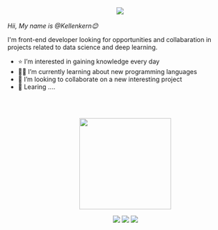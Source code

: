 <div align="center" dir="auto">
<a target="_blank" rel="noopener noreferrer nofollow" href="https://camo.githubusercontent.com/ea195b51ef703afe2b68dadc8b4e0c237c8b0ef17015631f8cb19d3fed1efca3/68747470733a2f2f726561646d652d747970696e672d7376672e6865726f6b756170702e636f6d3f666f6e743d7562756e747526636f6c6f723d3136413038352663656e7465723d74727565266c696e65733d46756c6c2b537461636b2b446576656c6f7065723b456e746875736961737469632b50726f6772616d6d65723b4f70656e2b536f757263652b436f6e7472696275746f723b436f64652b466f722b45766572796f6e65"><img src="https://camo.githubusercontent.com/ea195b51ef703afe2b68dadc8b4e0c237c8b0ef17015631f8cb19d3fed1efca3/68747470733a2f2f726561646d652d747970696e672d7376672e6865726f6b756170702e636f6d3f666f6e743d7562756e747526636f6c6f723d3136413038352663656e7465723d74727565266c696e65733d46756c6c2b537461636b2b446576656c6f7065723b456e746875736961737469632b50726f6772616d6d65723b4f70656e2b536f757263652b436f6e7472696275746f723b436f64652b466f722b45766572796f6e65" data-canonical-src="https://readme-typing-svg.herokuapp.com?font=ubuntu&amp;color=16A085&amp;center=true&amp;lines=Full+Stack+Developer;Enthusiastic+Programmer;Open+Source+Contributor;Code+For+Everyone" style="max-width: 100%;"></a>
</div>
<br>
<i> Hii, My name is @Kellenkern😊 </i>

<p>I'm front-end developer looking for opportunities and collabaration in projects related to data science and deep learning.</p>

<ul>
  <li>⭐️ I’m interested in gaining knowledge every day </li>
  <li>👨‍💻 I’m currently learning about new programming languages </li>
  <li>🤝 I’m looking to collaborate on a new interesting project</li>
  <li>🌱 Learing .... </li>
  
 <br><br>
  
<p align="center" dir="auto">
    <a target="_blank" rel="noopener noreferrer nofollow" href="https://github-readme-stats.vercel.app/api/top-langs/?username=Kellenkern&theme=dark"><img src="https://github-readme-stats.vercel.app/api/top-langs/?username=Kellenkern&theme=dark" width="205" data-canonical-src="https://github-readme-stats-git-masterrstaa-rickstaa.vercel.app/api?username=mrhrifat&amp;count_private=true&amp;include_all_commits=true&amp;show_icons=true&amp;theme=transparent" style="max-width: 100%;"></a>
  
<p align="center" dir="auto">
<a href="https://www.linkedin.com/in/kellen-kern/"><img src="https://img.shields.io/badge/linkedin-%230077B5.svg?&style=for-the-badge&logo=linkedin&logoColor=white"/></a>
<a href="https://www.instagram.com/kellenkern_"><img src="https://img.shields.io/badge/instagram-%23E4405F.svg?&style=for-the-badge&logo=instagram&logoColor=white"/></a>
<a href="mailto:kellenrocha201911@gmail.com"><img src="https://img.shields.io/badge/Gmail-D14836?style=for-the-badge&logo=gmail&logoColor=white"/></a>
</p>


